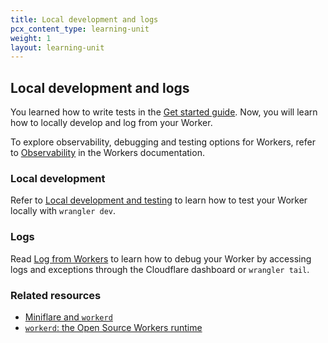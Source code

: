 ```yaml
---
title: Local development and logs
pcx_content_type: learning-unit
weight: 1
layout: learning-unit
---
```


## Local development and logs

You learned how to write tests in the [Get started guide](/workers/get-started/guide/). Now, you will learn how to locally develop and log from your Worker.

To explore observability, debugging and testing options for Workers, refer to [Observability](/workers/observability/) in the Workers documentation.

### Local development

Refer to [Local development and testing](/workers/observability/local-development-and-testing/) to learn how to test your Worker locally with `wrangler dev`.

### Logs

Read [Log from Workers](/workers/observability/logging/real-time-logs) to learn how to debug your Worker by accessing logs and exceptions through the Cloudflare dashboard or `wrangler tail`.

### Related resources

* [Miniflare and `workerd`](https://blog.cloudflare.com/miniflare-and-workerd/)
* [`workerd`: the Open Source Workers runtime](https://blog.cloudflare.com/workerd-open-source-workers-runtime)